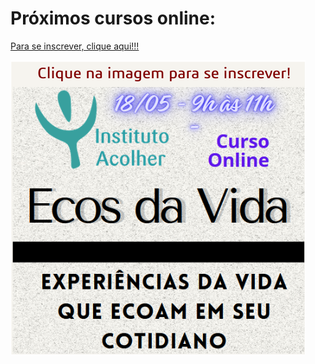 # Próximos cursos online:

[Para se inscrever, clique aqui!!!](https://forms.gle/657otZKb2hUVURgeA)

![](/img/capa-2024-05-18.png)
